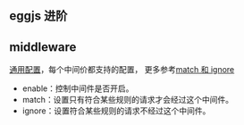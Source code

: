 ## eggjs 进阶

## middleware

[通用配置](https://www.eggjs.org/zh-CN/basics/middleware#%E9%80%9A%E7%94%A8%E9%85%8D%E7%BD%AE)，每个中间价都支持的配置， 更多参考[match 和 ignore](https://github.com/eggjs/egg-path-matching)

- enable：控制中间件是否开启。
- match：设置只有符合某些规则的请求才会经过这个中间件。
- ignore：设置符合某些规则的请求不经过这个中间件。
